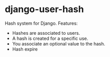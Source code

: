 # django-user-hash

Hash system for Django. Features:

- Hashes are associated to users.
- A hash is created for a specific use.
- You associate an optional value to the hash.
- Hash expire

